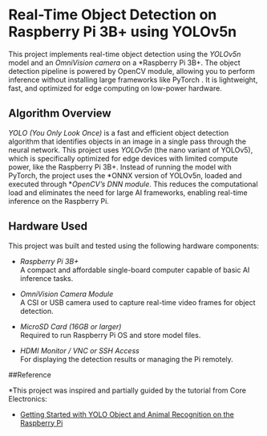 # Real-Time Object Detection on Raspberry Pi 3B+ using YOLOv5n

This project implements real-time object detection using the *YOLOv5n* model and an *OmniVision camera* on a *Raspberry Pi 3B+.
The object detection pipeline is powered by OpenCV  module, allowing you to perform inference without installing large 
frameworks like PyTorch . It is lightweight, fast, and optimized for edge computing on low-power hardware.

##  Algorithm Overview

*YOLO (You Only Look Once)* is a fast and efficient object detection algorithm that identifies objects in an image in a single
pass through the neural network. This project uses *YOLOv5n* (the nano variant of YOLOv5), which is specifically optimized for 
edge devices with limited compute power, like the Raspberry Pi 3B+.
Instead of running the model with PyTorch, the project uses the *ONNX version of YOLOv5n, loaded and executed through **OpenCV’s DNN module*.
This reduces the computational load and eliminates the need for large AI frameworks, enabling real-time inference on the Raspberry Pi.

##  Hardware Used

This project was built and tested using the following hardware components:

- *Raspberry Pi 3B+*  
  A compact and affordable single-board computer capable of basic AI inference tasks.

- *OmniVision Camera Module*  
  A CSI or USB camera used to capture real-time video frames for object detection.

- *MicroSD Card (16GB or larger)*  
  Required to run Raspberry Pi OS and store model files.

- *HDMI Monitor / VNC or SSH Access*  
  For displaying the detection results or managing the Pi remotely.

  
##Reference

*This project was inspired and partially guided by the tutorial from Core Electronics:

- [Getting Started with YOLO Object and Animal Recognition on the Raspberry Pi](https://core-electronics.com.au/guides/raspberry-pi/getting-started-with-yolo-object-and-animal-recognition-on-the-raspberry-pi/)


  
